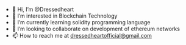 - 👋 Hi, I’m @Dressedheart
- 👀 I’m interested in Blockchain Technology
- 🌱 I’m currently learning solidity programming language
- 💞️ I’m looking to collaborate on development of ethereum networks 
- 📫 How to reach me at dressedheartofficial@gmail.com

<!---
Dressedheart/Dressedheart is a ✨ special ✨ repository because its `README.md` (this file) appears on your GitHub profile.
You can click the Preview link to take a look at your changes.
--->
